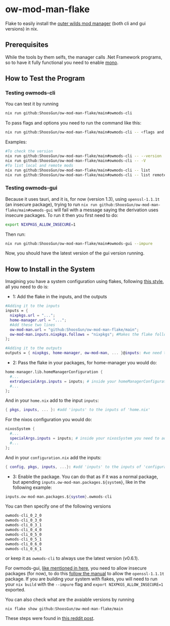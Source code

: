 # ow-mod-man-flake

Flake to easily install the [outer wilds mod manager](https://github.com/Bwc9876/ow-mod-man) (both cli and gui versions) in nix.

## Prerequisites
While the tools by them selfs, the manager calls .Net Framework programs, so to have it fully functional you need to enable [mono](https://search.nixos.org/packages?show=mono).

## How to Test the Program

### Testing owmods-cli
You can test it by running
```sh
nix run github:ShoosGun/ow-mod-man-flake/main#owmods-cli
```
To pass flags and options you need to run the command like this:
```sh
nix run github:ShoosGun/ow-mod-man-flake/main#owmods-cli -- <flags and options>
```
Examples:
```sh
#To check the version
nix run github:ShoosGun/ow-mod-man-flake/main#owmods-cli -- --version
nix run github:ShoosGun/ow-mod-man-flake/main#owmods-cli -- -V
#To list local and remote mods
nix run github:ShoosGun/ow-mod-man-flake/main#owmods-cli -- list
nix run github:ShoosGun/ow-mod-man-flake/main#owmods-cli -- list remote
```

### Testing owmods-gui
Because it uses tauri, and it is, for now (version 1.3), using `openssl-1.1.1t` (an insecure package), trying to run `nix run github:ShoosGun/ow-mod-man-flake/main#owmods-gui` will fail with a message saying the derivation uses insecure packages. To run it then you first need to do:

```sh
export NIXPKGS_ALLOW_INSECURE=1
```

Then run:
```sh
nix run github:ShoosGun/ow-mod-man-flake/main#owmods-gui --impure
```

Now, you should have the latest version of the gui version running.

## How to Install in the System
Imagining you have a system configuration using flakes, following [this style](https://github.com/ShoosGun/dotfiles), all you need to do is:

- 1: Add the flake in the inputs, and the outputs
```nix
#Adding it to the inputs
inputs = {
  nixpkgs.url = "...";
  home-manager.url = "...";
  #Add these two lines
  ow-mod-man.url = "github:ShoosGun/ow-mod-man-flake/main";
  ow-mod-man.inputs.nixpkgs.follows = "nixpkgs"; #Makes the flake follow the package versions in your nixpkgs versions
};

#Adding it to the outputs
outputs = { nixpkgs, home-manager, ow-mod-man, ... }@inputs: #we need the '@inputs' part to allow us to use the flake more easily
```
- 2: Pass the flake in your packages, for home-manager you would do:
```nix
home-manager.lib.homeManagerConfiguration {
  #...
  extraSpecialArgs.inputs = inputs; # inside your homeManagerConfiguration you need to add this line
  #...
};
```
And in your `home.nix` add to the input `inputs`:
```nix
{ pkgs, inputs, ... }: #add 'inputs' to the inputs of 'home.nix'
```

For the nixos configuration you would do:
```nix
nixosSystem {
  #...
  specialArgs.inputs = inputs; # inside your nixosSystem you need to add this line
  #...
};
```

And in your `configuration.nix` add the inputs:
```nix
{ config, pkgs, inputs, ...}: #add 'inputs' to the inputs of 'configuration.nix'
```

- 3: Enable the package. You can do that as if it was a normal package, but apending `inputs.ow-mod-man.packages.${system}`, like in the following example:
```nix
inputs.ow-mod-man.packages.${system}.owmods-cli
```
You can then specify one of the following versions
```nix
owmods-cli_0_2_0
owmods-cli_0_3_0
owmods-cli_0_3_1
owmods-cli_0_4_0
owmods-cli_0_5_0
owmods-cli_0_5_1
owmods-cli_0_6_0
owmods-cli_0_6_1
```
or keep it as `owmods-cli` to always use the latest version (v0.6.1).

For owmods-gui, [like mentioned in here](#testing-owmods-gui), you need to allow insecure packages (for now), to do this [follow the manual](https://nixos.org/manual/nixpkgs/stable/#sec-allow-insecure) to allow the `openssl-1.1.1t` package. 
If you are building your system with flakes, you will need to run your `nix build` with the `--impure` flag and `export NIXPKGS_ALLOW_INSECURE=1` exported.

You can also check what are the avaiable versions by running
```shell
nix flake show github:ShoosGun/ow-mod-man-flake/main
```

These steps were found in [this reddit post](https://www.reddit.com/r/NixOS/comments/omti3t/how_to_install_a_flake_package/).
